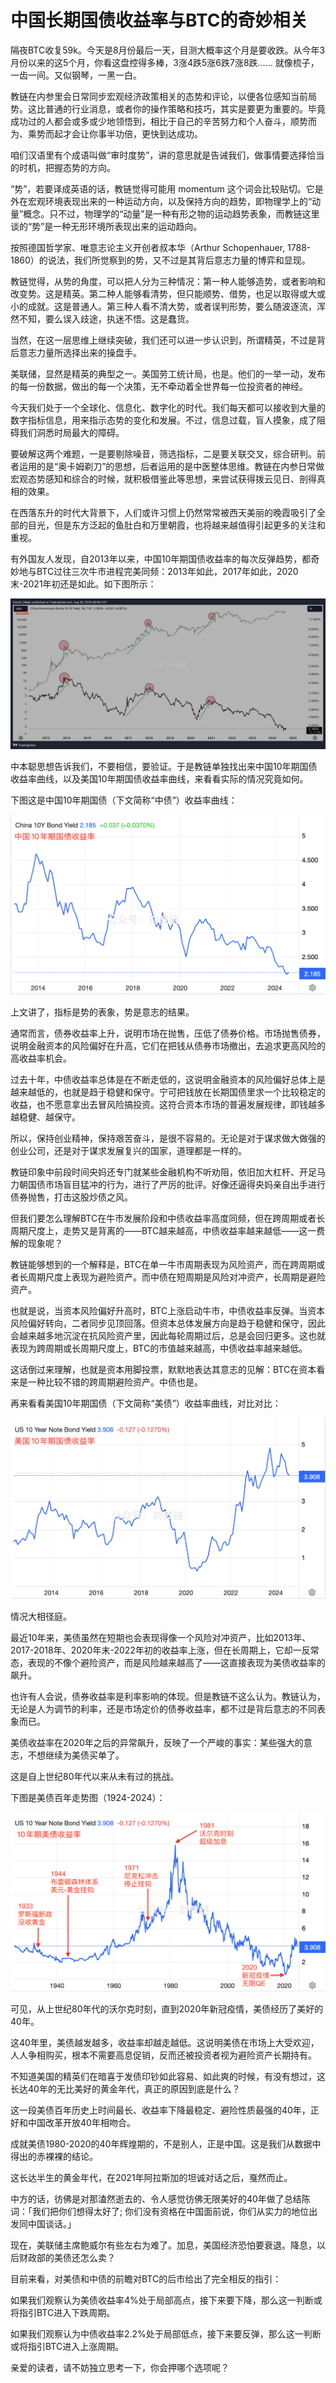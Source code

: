 # 中国长期国债收益率与BTC的奇妙相关

隔夜BTC收复59k。今天是8月份最后一天，目测大概率这个月是要收跌。从今年3月份以来的这5个月，你看这盘控得多棒，3涨4跌5涨6跌7涨8跌…… 就像梳子，一齿一间。又似钢琴，一黑一白。

教链在内参里会日常同步宏观经济政策相关的态势和评论，以便各位感知当前局势。这比普通的行业消息，或者你的操作策略和技巧，其实是要更为重要的。毕竟成功过的人都会或多或少地领悟到，相比于自己的辛苦努力和个人奋斗，顺势而为、乘势而起才会让你事半功倍，更快到达成功。

咱们汉语里有个成语叫做“审时度势”，讲的意思就是告诫我们，做事情要选择恰当的时机，把握态势的方向。

“势”，若要译成英语的话，教链觉得可能用 momentum 这个词会比较贴切。它是外在宏观环境表现出来的一种运动方向，以及保持方向的趋势，即物理学上的“动量”概念。只不过，物理学的“动量”是一种有形之物的运动趋势表象，而教链这里谈的“势”是一种无形环境所表现出来的运动趋向。

按照德国哲学家、唯意志论主义开创者叔本华（Arthur Schopenhauer, 1788-1860）的说法，我们所觉察到的势，又不过是其背后意志力量的博弈和显现。

教链觉得，从势的角度，可以把人分为三种情况：第一种人能够造势，或者影响和改变势。这是精英。第二种人能够看清势，但只能顺势、借势，也足以取得或大或小的成就。这是普通人。第三种人看不清大势，或者误判形势，要么随波逐流，浑然不知，要么误入歧途，执迷不悟。这是蠢货。

当然，在这一层思维上继续突破，我们还可以进一步认识到，所谓精英，不过是背后意志力量所选择出来的操盘手。

美联储，显然是精英的典型之一。美国劳工统计局，也是。他们的一举一动，发布的每一份数据，做出的每一个决策，无不牵动着全世界每一位投资者的神经。

今天我们处于一个全球化、信息化、数字化的时代。我们每天都可以接收到大量的数字指标信息，用来指示态势的变化和发展。不过，信息过载，盲人摸象，成了阻碍我们洞悉时局最大的障碍。

要破解这两个难题，一是要剔除噪音，筛选指标，二是要关联交叉，综合研判。前者运用的是“奥卡姆剃刀”的思想，后者运用的是中医整体思维。教链在内参日常做宏观态势感知和综合的时候，就积极借鉴此等思想，来尝试获得拨云见日、剖得真相的效果。

在西落东升的时代大背景下，人们或许习惯上仍然常常被西天美丽的晚霞吸引了全部的目光，但是东方泛起的鱼肚白和万里朝霞，也将越来越值得引起更多的关注和重视。

有外国友人发现，自2013年以来，中国10年期国债收益率的每次反弹趋势，都奇妙地与BTC过往三次牛市进程完美同频：2013年如此，2017年如此，2020末-2021年初还是如此。如下图所示：

![](2024-08-31-A01.jpeg)

中本聪思想告诉我们，不要相信，要验证。于是教链单独找出来中国10年期国债收益率曲线，以及美国10年期国债收益率曲线，来看看实际的情况究竟如何。

下图这是中国10年期国债（下文简称“中债”）收益率曲线：

![](2024-08-31-A02.png)

上文讲了，指标是势的表象，势是意志的结果。

通常而言，债券收益率上升，说明市场在抛售，压低了债券价格。市场抛售债券，说明金融资本的风险偏好在升高，它们在把钱从债券市场撤出，去追求更高风险的高收益率机会。

过去十年，中债收益率总体是在不断走低的，这说明金融资本的风险偏好总体上是越来越低的，也就是趋于稳健和保守。宁可把钱放在长期国债里求一个比较稳定的收益，也不愿意拿出去冒风险搞投资。这符合资本市场的普遍发展规律，即钱越多越稳健、越保守。

所以，保持创业精神，保持艰苦奋斗，是很不容易的。无论是对于谋求做大做强的创业公司，还是对于谋求发展复兴的国家，道理都是一样的。

教链印象中前段时间央妈还专门就某些金融机构不听劝阻，依旧加大杠杆、开足马力朝国债市场盲目猛冲的行为，进行了严厉的批评。好像还逼得央妈亲自出手进行债券抛售，打击这股炒债之风。

但我们要怎么理解BTC在牛市发展阶段和中债收益率高度同频，但在跨周期或者长周期尺度上，走势又是背离的——BTC越来越高，中债收益率越来越低——这一费解的现象呢？

教链能够想到的一个解释是，BTC在单一牛市周期表现为风险资产，而在跨周期或者长周期尺度上表现为避险资产。而中债在短周期是风险对冲资产，长周期是避险资产。

也就是说，当资本风险偏好升高时，BTC上涨启动牛市，中债收益率反弹。当资本风险偏好转向，二者同步见顶回落。但资本总体发展方向是趋于稳健和保守，因此会越来越多地沉淀在抗风险资产里，因此每轮周期过后，总是会回归更多。这也就表现为跨周期或长周期尺度上，BTC的市值越来越高，中债收益率越来越低。

这话倒过来理解，也就是资本用脚投票，默默地表达其意志的见解：BTC在资本看来是一种比较不错的跨周期避险资产。中债也是。

再来看看美国10年期国债（下文简称“美债”）收益率曲线，对比对比：

![](2024-08-31-A03.png)

情况大相径庭。

最近10年来，美债虽然在短期也会表现得像一个风险对冲资产，比如2013年、2017-2018年、2020年末-2022年初的收益率上涨，但在长周期上，它却一反常态，表现的不像个避险资产，而是风险越来越高了——这直接表现为美债收益率的飙升。

也许有人会说，债券收益率是利率影响的体现。但是教链不这么认为。教链认为，无论是人为调节的利率，还是市场定价的债券收益率，都不过是背后意志的不同表象而已。

美债收益率在2020年之后的异常飙升，反映了一个严峻的事实：某些强大的意志，不想继续为美债买单了。

这是自上世纪80年代以来从未有过的挑战。

下图是美债百年走势图（1924-2024）：

![](2024-08-31-A04.png)

可见，从上世纪80年代的沃尔克时刻，直到2020年新冠疫情，美债经历了美好的40年。

这40年里，美债越发越多，收益率却越走越低。这说明美债在市场上大受欢迎，人人争相购买，根本不需要高息促销，反而还被投资者视为避险资产长期持有。

不知道美国的精英们在暗喜于发债印钞如此容易、如此爽的时候，有没有想过，这长达40年的无比美好的黄金年代，真正的原因到底是什么？

这一段美债百年历史上时间最长、收益率下降最稳定、避险性质最强的40年，正好和中国改革开放40年相吻合。

成就美债1980-2020的40年辉煌期的，不是别人，正是中国。这是我们从数据中得出的赤裸裸的结论。

这长达半生的黄金年代，在2021年阿拉斯加的坦诚对话之后，戛然而止。

中方的话，彷佛是对那溘然逝去的、令人感觉彷佛无限美好的40年做了总结陈词：「我们把你们想得太好了; 你们没有资格在中国面前说，你们从实力的地位出发同中国谈话。」

现在，美联储主席鲍威尔有些左右为难了。加息，美国经济恐怕要衰退。降息，以后财政部的美债还怎么卖？

目前来看，对美债和中债的前瞻对BTC的后市给出了完全相反的指引：

如果我们观察认为美债收益率4%处于局部高点，接下来要下降，那么这一判断或将指引BTC进入下跌周期。

如果我们观察认为中债收益率2.2%处于局部低点，接下来要反弹，那么这一判断或将指引BTC进入上涨周期。

亲爱的读者，请不妨独立思考一下，你会押哪个选项呢？
